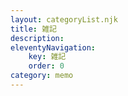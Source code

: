 ```yaml
---
layout: categoryList.njk
title: 雑記
description:
eleventyNavigation:
    key: 雑記
    order: 0
category: memo
---
```

